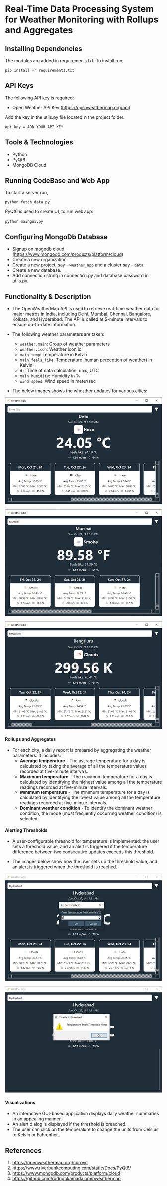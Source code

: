 # Real-Time Data Processing System for Weather Monitoring with Rollups and Aggregates

## **Installing Dependencies**

The modules are added in requirements.txt. To install run,

	pip install -r requirements.txt

## **API Keys**

The following API key is required:

- Open Weather API Key (https://openweathermap.org/api)

Add the key in the utils.py file located in the project folder.

	api_key = ADD YOUR API KEY  

## **Tools & Technologies**

- Python
- PyQt6
- MongoDB Cloud

## Running CodeBase and Web App

To start a server run,
	
`python fetch_data.py`

PyQt6 is used to create UI, to run web app:  

   `python maingui.py`

## Configuring MongoDb Database

- Signup on mogodb cloud (https://www.mongodb.com/products/platform/cloud)
- Create a new organization.
- Create a new project, say - `weather_app` and a cluster say - `data`.
- Create a new database.
- Add connection string in connection.py and database password in utils.py. 


## **Functionality & Description**

- The OpenWeatherMap API is used to retrieve real-time weather data for major metros in India, including Delhi, Mumbai, Chennai, Bangalore, Kolkata, and Hyderabad. The API is called at 5-minute intervals to ensure up-to-date information.

- The following weather parameters are taken: 
    - `weather.main`: Group of weather parameters
    - `weather.icon`: Weather icon id
    - `main.temp`: Temperature in Kelvin
    - `main.feels_like`: Temperature (human perception of weather) in Kelvin.
    - `dt`: Time of data calculation, unix, UTC
    - `main.humidity`: Humidity in %
    - `wind.speed`: Wind speed in meter/sec

- The below images shows the wheather updates for various cities:

<kbd>![](/README_images/img_1_Delhi.PNG)</kbd>

<kbd>![](/README_images/img_2_Mumbai.PNG)</kbd>

<kbd>![](/README_images/img_3_Bengaluru.PNG)</kbd>

#### Rollups and Aggregates

- For each city, a daily report is prepared by aggregating the weather parameters. It includes:
    - **Average temperature** - The average temperature for a day is calculated by taking the average of all the temperature values recorded at five-minute intervals.
    - **Maximum temperature** - The maximum temperature for a day is calculated by identifying the highest value among all the temperature readings recorded at five-minute intervals.
    - **Minimum temperature** - The minimum temperature for a day is calculated by identifying the lowest value among all the temperature readings recorded at five-minute intervals.
    - **Dominant weather condition** - To identify the dominant weather condition, the mode (most frequently occurring weather condition) is selected.

#### Alerting Thresholds

- A user-configurable threshold for temperature is implemented: the user sets a threshold value, and an alert is triggered if the temperature difference between two consecutive updates exceeds this threshold.

- The images below show how the user sets up the threshold value, and an alert is triggered when the threshold is reached.

<kbd>![](/README_images/img_4_threshold.PNG)</kbd>

<kbd>![](/README_images/img_5_alert.PNG)</kbd>

#### Visualizations

- An interactive GUI-based application displays daily weather summaries in an appealing manner.
- An alert dialog is displayed if the threshold is breached.
- The user can click on the temperature to change the units from Celsius to Kelvin or Fahrenheit.


## **References**

1. <https://openweathermap.org/current>
2. <https://www.riverbankcomputing.com/static/Docs/PyQt6/>
3. <https://www.mongodb.com/products/platform/cloud>
4. <https://github.com/rodrigokamada/openweathermap>
